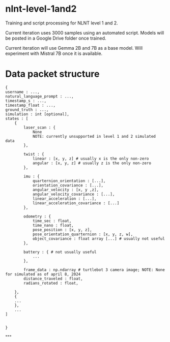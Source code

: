 # nlnt-level-1and2
Training and script processing for NLNT level 1 and 2.

Current iteration uses 3000 samples using an automated script.
Models will be posted in a Google Drive folder once trained.

Current iteration will use Gemma 2B and 7B as a base model.
Will experiment with Mistral 7B once it is available.

# Data packet structure
    {
    username : ...,
    natural_language_prompt : ...,
    timestamp_s : ...,
    timestamp_float : ...,
    ground_truth : ...,
    simulation : int [optional],
    states : [
        {
            laser_scan : {
                None
                NOTE: currently unsupported in level 1 and 2 simulated data 
            },

            twist : {
                linear : [x, y, z] # usually x is the only non-zero
                angular : [x, y, z] # usually z is the only non-zero
            },

            imu : {
                quarternion_orientation : [...],
                orientation_covariance : [...],
                angular_velocity : [x, y ,z],
                angular_velocity_covariance : [...],
                linear_acceleration : [...],
                linear_acceleration_covariance : [...]
            },

            odometry : {
                time_sec : float,
                time_nano : float,
                pose_position : [x, y, z],
                pose_orientation_quarternion : [x, y, z, w],
                object_covariance : float array [...] # usually not useful
            },

            battery : { # not usually useful
                ...
            },

            frame_data : np.ndarray # turtlebot 3 camera image; NOTE: None for simulated as of april 8, 2024
            distance_traveled : float,
            radians_rotated : float,

        },
        {
        ...
        },
        ...
    ]


    }
"""
